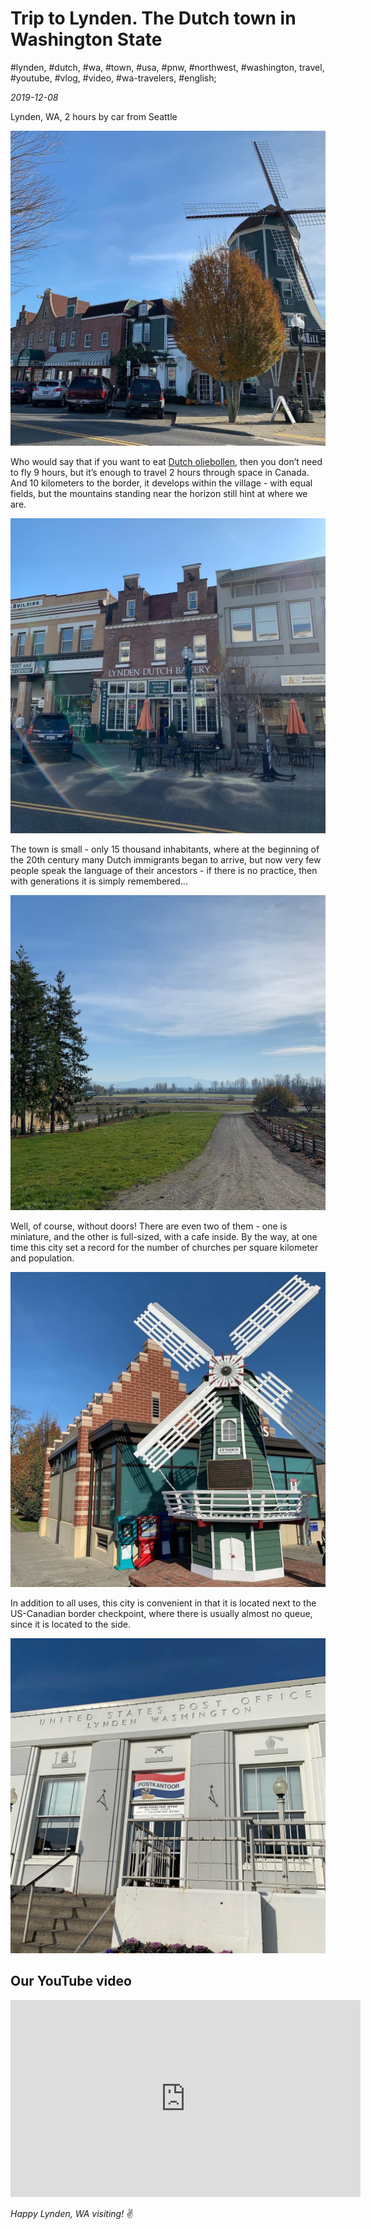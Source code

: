 # Trip to Lynden. The Dutch town in Washington State

#lynden, #dutch, #wa, #town, #usa, #pnw, #northwest, #washington, travel, #youtube, #vlog, #video, #wa-travelers, #english;

_2019-12-08_

Lynden, WA, 2 hours by car from Seattle

![The city of Lynden, WA](/images/trip-to-lynden-the-dutch-town-in-washington-state/1.jpg "The city of Lynden, WA")

Who would say that if you want to eat [Dutch oliebollen](https://www.google.com/search?q=Dutch+olieballen), then you don’t need to fly 9 hours, but it’s enough to travel 2 hours through space in Canada. And 10 kilometers to the border, it develops within the village - with equal fields, but the mountains standing near the horizon still hint at where we are.

![The city of Lynden 2, WA](/images/trip-to-lynden-the-dutch-town-in-washington-state/2.jpg "The city of Lynden 2, WA")

The town is small - only 15 thousand inhabitants, where at the beginning of the 20th century many Dutch immigrants began to arrive, but now very few people speak the language of their ancestors - if there is no practice, then with generations it is simply remembered...

![The city of Lynden 3, WA](/images/trip-to-lynden-the-dutch-town-in-washington-state/3.jpg "The city of Lynden 3, WA")

Well, of course, without doors! There are even two of them - one is miniature, and the other is full-sized, with a cafe inside. By the way, at one time this city set a record for the number of churches per square kilometer and population.

![The city of Lynden 4, WA](/images/trip-to-lynden-the-dutch-town-in-washington-state/4.jpg "The city of Lynden 4, WA")

In addition to all uses, this city is convenient in that it is located next to the US-Canadian border checkpoint, where there is usually almost no queue, since it is located to the side.

![The city of Lynden 5, WA](/images/trip-to-lynden-the-dutch-town-in-washington-state/5.jpg "The city of Lynden 5, WA")

## Our YouTube video

<div class="responsive-iframe">
<iframe width="560" height="315" src="https://www.youtube.com/embed/1-PyXGPupWY" title="YouTube video player" frameborder="0" allow="accelerometer; autoplay; clipboard-write; encrypted-media; gyroscope; picture-in-picture" allowfullscreen></iframe>
</div>

_Happy Lynden, WA visiting!_ :v:
